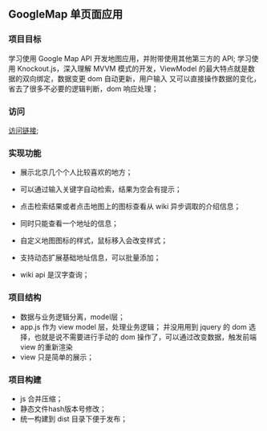 ## GoogleMap 单页面应用

### 项目目标

学习使用 Google Map API 开发地图应用，并附带使用其他第三方的 API;
学习使用 Knockout.js，深入理解 MVVM 模式的开发，ViewModel 的最大特点就是数据的双向绑定，数据变更 dom 自动更新，用户输入 又可以直接操作数据的变化，省去了很多不必要的逻辑判断，dom 响应处理；


### 访问

[访问链接]();


### 实现功能

* 展示北京几个个人比较喜欢的地方；
* 可以通过输入关键字自动检索，结果为空会有提示；
* 点击检索结果或者点击地图上的图标查看从 wiki 异步调取的介绍信息；
* 同时只能查看一个地址的信息；
* 自定义地图图标的样式，鼠标移入会改变样式；

* 支持动态扩展基础地址信息，可以批量添加；
* wiki api 是汉字查询；


### 项目结构

* 数据与业务逻辑分离，model层；
* app.js 作为 view model 层，处理业务逻辑；
    并没用用到 jquery 的 dom 选择，也就是说不需要进行手动的 dom 操作了，可以通过改变数据，触发前端 view 的重新渲染
* view 只是简单的展示；


### 项目构建

* js 合并压缩；
* 静态文件hash版本号修改；
* 统一构建到 dist 目录下便于发布；

